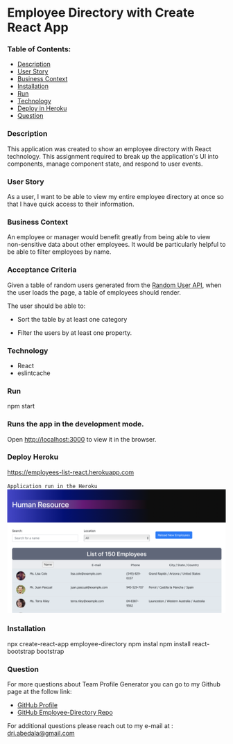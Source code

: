 # Employee Directory with Create React App

### Table of Contents:
  - [Description](#description)
  - [User Story](#userstory)
  - [Business Context](#business)
  - [Installation](#installation)
  - [Run](#run)
  - [Technology](#technology)
  - [Deploy in Heroku](#deploy)
  - [Question](#question) 

### Description 
This application was created to show an employee directory with React technology. This assignment required to break up the application's UI into components, manage component state, and respond to user events.
### <a name="userstory"></a>User Story
As a user, I want to be able to view my entire employee directory at once so that I have quick access to their information.
### <a name="business"></a>Business Context

An employee or manager would benefit greatly from being able to view non-sensitive data about other employees. It would be particularly helpful to be able to filter employees by name.

### Acceptance Criteria

Given a table of random users generated from the [Random User API](https://randomuser.me/), when the user loads the page, a table of employees should render. 

The user should be able to:

  * Sort the table by at least one category

  * Filter the users by at least one property.

### Technology
* React
* eslintcache

### Run
npm start

### Runs the app in the development mode.
Open [http://localhost:3000](http://localhost:3000) to view it in the browser.
### <a name="deploy"></a>Deploy Heroku
https://employees-list-react.herokuapp.com

`Application run in the Heroku`
![Home](public/homepage.png)

### Installation
npx create-react-app employee-directory
npm instal
npm install react-bootstrap bootstrap

### Question

For more questions about Team Profile Generator you can go to my Github page at the follow link:


  - [GitHub Profile](https://github.com/adriana-carmo)
  - [GitHub Employee-Directory Repo](https://github.com/adriana-carmo/Employee-Directory) 

For additional questions please reach out to my e-mail at : dri.abedala@gmail.com
